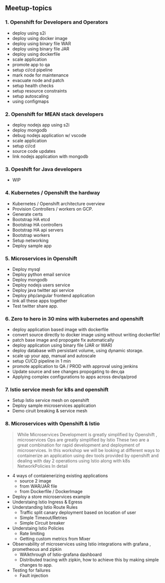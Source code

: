 ## Meetup-topics

### 1. Openshift for Developers and Operators  
   * deploy using s2i  
   * deploy using docker image
   * deploy using binary file WAR
   * deploy using binary file JAR
   * deploy using dockerfile
   * scale application
   * promote app to qa
   * setup ci/cd pipeline
   * mark node for maintenance
   * evacuate node and patch
   * setup health checks
   * setup resource constraints
   * setup autoscaling
   * using configmaps
   
### 2. Openshift for MEAN stack developers
   * deploy nodejs app using s2i
   * deploy mongodb
   * debug nodejs application w/ vscode
   * scale application
   * setup ci/cd
   * source code updates
   * link nodejs application with mongodb

### 3. Opeshift for Java developers
   * WIP
### 4. Kubernetes / Openshift the hardway
   * Kubernetes / Openshift architecture overview
   * Provision Controllers / workers on GCP.
   * Generate certs
   * Bootstrap  HA etcd
   * Bootstrap HA controllers
   * Bootstrap HA api servers
   * Bootstrap workers
   * Setup networking
   * Deploy sample app 

### 5. Microservices in Openshift
   * Deploy mysql
   * Deploy python email service
   * Deploy mongodb
   * Deploy nodejs users service
   * Deploy java twitter api service
   * Deploy php/angular frontend application
   * link all these apps together
   * Test twitter share app.
   
   
### 6. Zero to hero in 30 mins with kubernetes and openshift
   * deploy application based image with dockerfile  
   * convert source directly to docker image using without writing dockerfile!
   * patch base image and propogate fix automatically
   * deploy application using binary file (JAR or WAR)
   * deploy database with persistant volume, using dynamic storage.
   * scale up your app, manual and autoscale
   * setup CI/CD pipeline in 1 min
   * promote application to QA / PROD with approval using jenkins
   * Update source and see changes propogating to dev,qa
   * Applying complex configurations to apps across dev/qa/prod

### 7. Istio service mesh for k8s and openshift
   * Setup Istio service mesh on openshift
   * Deploy sample microservices application
   * Demo ciruit breaking & service mesh 

### 8. Microservices with Openshift & Istio
> While Microservices Development is greatly simplified by Openshift , microservices Ops are greatly simplified by Istio
> These two are a great combination for rapid development and deployment of microservices. 
> In this workshop we will be looking at different ways to containerize an application using dev tools provided by openshift and dealing with day 2 operations using Istio along with k8s NetworkPolicies
> In detail
* 4 ways of contaienerizing existing applications
  * source 2 image
  * from WAR/JAR file
  * from Dockerfile / DockerImage
* Deploy a store microservices example
* Understaing Istio Ingress & Egress
* Understanding Istio Route Rules
  * Traffic split canary deployment based on location of user
  * Simple Timeout/Retries
  * Simple Circuit breaker
* Understaing Istio Policies
  * Rate limiting
  * Getting custom metrics from Mixer
* Observability of microservices using Istio integrations with grafana , prometheous and zipkin
  * WAlkthrough of Istio-grafana dashboard
  * Distributed tracing with zipkin, how to achieve this by making simple changes to app.
* Testing for failures
  * Fault injection
